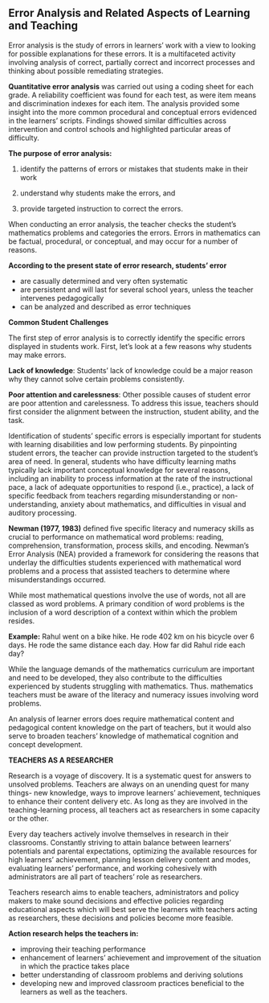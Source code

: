 ## Error Analysis and Related Aspects of Learning and Teaching

Error analysis is the study of errors in learners’ work with a view to looking for possible explanations for these errors. It is a multifaceted activity involving analysis of correct, partially correct and incorrect processes and thinking about possible remediating strategies.

**Quantitative error analysis** was carried out using a coding sheet for each grade. A reliability coefficient was found for each test, as were item means and discrimination indexes for each item. The analysis provided some insight into the more common procedural and conceptual errors evidenced in the learners’ scripts. Findings showed similar difficulties across intervention and control schools and highlighted particular areas of difficulty.

**The purpose of error analysis:**

1) identify the patterns of errors or mistakes that students make in their work

2) understand why students make the errors, and

3) provide targeted instruction to correct the errors.

When conducting an error analysis, the teacher checks the student’s mathematics problems and categories the errors. Errors in mathematics can be factual, procedural, or conceptual, and may occur for a number of reasons.

**According to the present state of error research, students’ error**

-   are casually determined and very often systematic
-   are persistent and will last for several school years, unless the teacher intervenes pedagogically
-   can be analyzed and described as error techniques

**Common Student Challenges**

The first step of error analysis is to correctly identify the specific errors displayed in students work. First, let’s look at a few reasons why students may make errors.

**Lack of knowledge**: Students’ lack of knowledge could be a major reason why they cannot solve certain problems consistently.

**Poor attention and carelessness**: Other possible causes of student error are poor attention and carelessness. To address this issue, teachers should first consider the alignment between the instruction, student ability, and the task.

Identification of students’ specific errors is especially important for students with learning disabilities and low performing students. By pinpointing student errors, the teacher can provide instruction targeted to the student’s area of need. In general, students who have difficulty learning maths typically lack important conceptual knowledge for several reasons, including an inability to process information at the rate of the instructional pace, a lack of adequate opportunities to respond (i.e., practice), a lack of specific feedback from teachers regarding misunderstanding or non-understanding, anxiety about mathematics, and difficulties in visual and auditory processing.

**Newman (1977, 1983)** defined five specific literacy and numeracy skills as crucial to performance on mathematical word problems: reading, comprehension, transformation, process skills, and encoding. Newman’s Error Analysis (NEA) provided a framework for considering the reasons that underlay the difficulties students experienced with mathematical word problems and a process that assisted teachers to determine where misunderstandings occurred.

While most mathematical questions involve the use of words, not all are classed as word problems. A primary condition of word problems is the inclusion of a word description of a context within which the problem resides.

**Example:** Rahul went on a bike hike. He rode 402 km on his bicycle over 6 days. He rode the same distance each day. How far did Rahul ride each day?

While the language demands of the mathematics curriculum are important and need to be developed, they also contribute to the difficulties experienced by students struggling with mathematics. Thus. mathematics teachers must be aware of the literacy and numeracy issues involving word problems.

An analysis of learner errors does require mathematical content and pedagogical content knowledge on the part of teachers, but it would also serve to broaden teachers’ knowledge of mathematical cognition and concept development.

**TEACHERS AS A RESEARCHER**

Research is a voyage of discovery. It is a systematic quest for answers to unsolved problems. Teachers are always on an unending quest for many things- new knowledge, ways to improve learners’ achievement, techniques to enhance their content delivery etc. As long as they are involved in the teaching-learning process, all teachers act as researchers in some capacity or the other.

Every day teachers actively involve themselves in research in their classrooms. Constantly striving to attain balance between learners’ potentials and parental expectations, optimizing the available resources for high learners’ achievement, planning lesson delivery content and modes, evaluating learners’ performance, and working cohesively with administrators are all part of teachers’ role as researchers.

Teachers research aims to enable teachers, administrators and policy makers to make sound decisions and effective policies regarding educational aspects which will best serve the learners with teachers acting as researchers, these decisions and policies become more feasible.

**Action research helps the teachers in:**

-   improving their teaching performance
-   enhancement of learners’ achievement and improvement of the situation in which the practice takes place
-   better understanding of classroom problems and deriving solutions
-   developing new and improved classroom practices beneficial to the learners as well as the teachers.